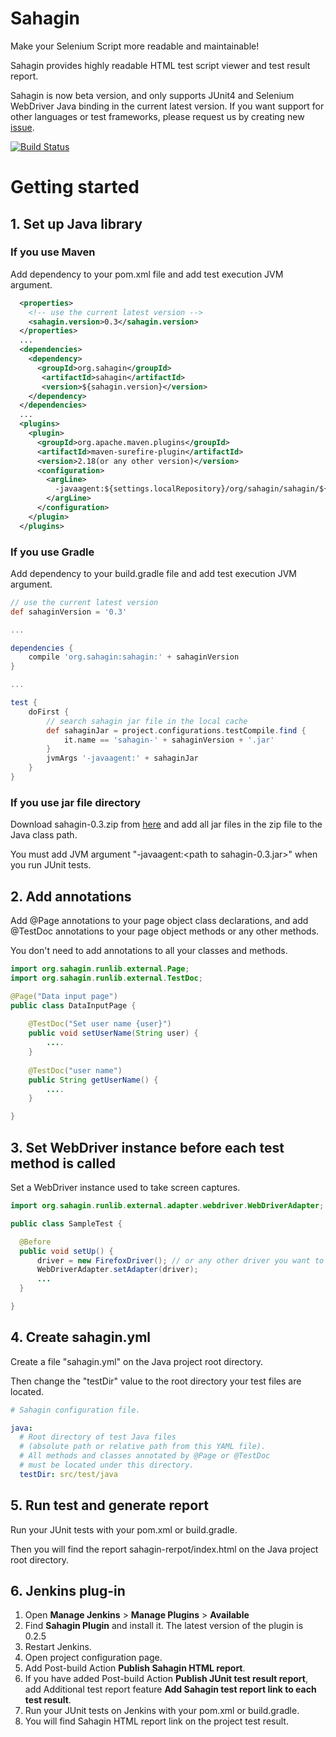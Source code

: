 # Sahagin

Make your Selenium Script more readable and maintainable!

Sahagin provides highly readable HTML test script viewer and test result report.

Sahagin is now beta version, and only supports JUnit4 and Selenium WebDriver Java binding in the current latest version.
If you want support for other languages or test frameworks, please request us by creating new [issue](https://github.com/SahaginOrg/sahagin-java/issues).

[![Build Status](https://travis-ci.org/SahaginOrg/sahagin-java.svg?branch=master)](https://travis-ci.org/SahaginOrg/sahagin-java)

# Getting started

## 1. Set up Java library

### If you use Maven
Add dependency to your pom.xml file and add test execution JVM argument.

```xml
  <properties>
    <!-- use the current latest version --> 
    <sahagin.version>0.3</sahagin.version>
  </properties>
  ...
  <dependencies>
    <dependency>
      <groupId>org.sahagin</groupId>  
       <artifactId>sahagin</artifactId>  
       <version>${sahagin.version}</version> 
    </dependency>
  </dependencies>
  ...
  <plugins>
    <plugin>
      <groupId>org.apache.maven.plugins</groupId>
      <artifactId>maven-surefire-plugin</artifactId>
      <version>2.18(or any other version)</version>
      <configuration>
        <argLine>
          -javaagent:${settings.localRepository}/org/sahagin/sahagin/${sahagin.version}/sahagin-${sahagin.version}.jar
        </argLine>
      </configuration>
    </plugin>
  </plugins>
```

### If you use Gradle
Add dependency to your build.gradle file and add test execution JVM argument.

```groovy
// use the current latest version
def sahaginVersion = '0.3'

...

dependencies {
    compile 'org.sahagin:sahagin:' + sahaginVersion
}

...

test {
    doFirst {
        // search sahagin jar file in the local cache
        def sahaginJar = project.configurations.testCompile.find {
            it.name == 'sahagin-' + sahaginVersion + '.jar'
        }
        jvmArgs '-javaagent:' + sahaginJar
    }
}

```

### If you use jar file directory
Download sahagin-0.3.zip from [here](https://github.com/SahaginOrg/sahagin-java/releases) and add all jar files in the zip file to the Java class path.

You must add JVM argument "-javaagent:\<path to sahagin-0.3.jar\>" when you run JUnit tests.

## 2. Add annotations
Add @Page annotations to your page object class declarations, and add @TestDoc annotations to your page object methods or any other methods.

You don't need to add annotations to all your classes and methods.

```java
import org.sahagin.runlib.external.Page;
import org.sahagin.runlib.external.TestDoc;

@Page("Data input page")
public class DataInputPage {
    
    @TestDoc("Set user name {user}")
    public void setUserName(String user) {
        ....
    }
    
    @TestDoc("user name")
    public String getUserName() {
        ....
    }

}
```

## 3. Set WebDriver instance before each test method is called
Set a WebDriver instance used to take screen captures.

```java
import org.sahagin.runlib.external.adapter.webdriver.WebDriverAdapter;

public class SampleTest {

  @Before
  public void setUp() {
      driver = new FirefoxDriver(); // or any other driver you want to use
      WebDriverAdapter.setAdapter(driver);
      ...
  }

}
```

## 4. Create sahagin.yml
Create a file "sahagin.yml" on the Java project root directory.

Then change the "testDir" value to the root directory your test files are located.

```yaml
# Sahagin configuration file.

java:
  # Root directory of test Java files
  # (absolute path or relative path from this YAML file).
  # All methods and classes annotated by @Page or @TestDoc 
  # must be located under this directory.
  testDir: src/test/java
```

## 5. Run test and generate report
Run your JUnit tests with your pom.xml or build.gradle.

Then you will find the report sahagin-rerpot/index.html on the Java project root directory.

## 6. Jenkins plug-in

1. Open **Manage Jenkins** > **Manage Plugins** > **Available**
2. Find **Sahagin Plugin** and install it. The latest version of the plugin is 0.2.5
3. Restart Jenkins.
4. Open project configuration page.
5. Add Post-build Action **Publish Sahagin HTML report**.
6. If you have added Post-build Action **Publish JUnit test result report**, add Additional test report feature **Add Sahagin test report link to each test result**.
7. Run your JUnit tests on Jenkins with your pom.xml or build.gradle.
8. You will find Sahagin HTML report link on the project test result.

